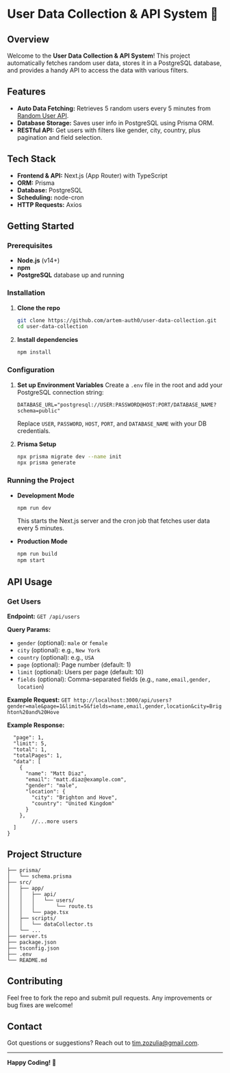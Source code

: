 # User Data Collection & API System 🚀

## Overview
Welcome to the **User Data Collection & API System**! This project automatically fetches random user data, stores it in a PostgreSQL database, and provides a handy API to access the data with various filters.

## Features
- **Auto Data Fetching:** Retrieves 5 random users every 5 minutes from [Random User API](https://randomuser.me/api/).
- **Database Storage:** Saves user info in PostgreSQL using Prisma ORM.
- **RESTful API:** Get users with filters like gender, city, country, plus pagination and field selection.

## Tech Stack
- **Frontend & API:** Next.js (App Router) with TypeScript
- **ORM:** Prisma
- **Database:** PostgreSQL
- **Scheduling:** node-cron
- **HTTP Requests:** Axios

## Getting Started

### Prerequisites
- **Node.js** (v14+)
- **npm**
- **PostgreSQL** database up and running

### Installation
1. **Clone the repo**
    ```bash
    git clone https://github.com/artem-auth0/user-data-collection.git
    cd user-data-collection
    ```

2. **Install dependencies**
    ```bash
    npm install
    ```

### Configuration
1. **Set up Environment Variables**
    Create a `.env` file in the root and add your PostgreSQL connection string:
    ```env
    DATABASE_URL="postgresql://USER:PASSWORD@HOST:PORT/DATABASE_NAME?schema=public"
    ```
    Replace `USER`, `PASSWORD`, `HOST`, `PORT`, and `DATABASE_NAME` with your DB credentials.

2. **Prisma Setup**
    ```bash
    npx prisma migrate dev --name init
    npx prisma generate
    ```

### Running the Project
- **Development Mode**
    ```bash
    npm run dev
    ```
    This starts the Next.js server and the cron job that fetches user data every 5 minutes.

- **Production Mode**
    ```bash
    npm run build
    npm start
    ```

## API Usage

### Get Users
**Endpoint:** `GET /api/users`

**Query Params:**
- `gender` (optional): `male` or `female`
- `city` (optional): e.g., `New York`
- `country` (optional): e.g., `USA`
- `page` (optional): Page number (default: 1)
- `limit` (optional): Users per page (default: 10)
- `fields` (optional): Comma-separated fields (e.g., `name,email,gender, location`)

**Example Request:**
```GET http://localhost:3000/api/users?gender=male&page=1&limit=5&fields=name,email,gender,location&city=Brighton%20and%20Hove```

**Example Response:**
```{
  "page": 1,
  "limit": 5,
  "total": 1,
  "totalPages": 1,
  "data": [
    {
      "name": "Matt Diaz",
      "email": "matt.diaz@example.com",
      "gender": "male",
      "location": {
        "city": "Brighton and Hove",
        "country": "United Kingdom"
      }
    },
		//...more users
  ]
}
```

## Project Structure
```user-data-collection/
├── prisma/
│   └── schema.prisma
├── src/
│   ├── app/
│   │   ├── api/
│   │   │   └── users/
│   │   │       └── route.ts
│   │   └── page.tsx
│   ├── scripts/
│   │   └── dataCollector.ts
│   └── ...
├── server.ts
├── package.json
├── tsconfig.json
├── .env
└── README.md
```

## Contributing
Feel free to fork the repo and submit pull requests. Any improvements or bug fixes are welcome!

## Contact
Got questions or suggestions? Reach out to [tim.zozulia@gmail.com](mailto:tim.zozulia@gmail.com).

---
**Happy Coding! 🎉**
